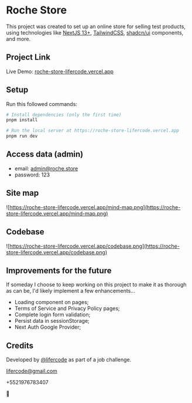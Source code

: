 # Roche Store

This project was created to set up an online store for selling test products, using technologies like [NextJS 13+](https://nextjs.org/), [TailwindCSS](https://tailwindui.com/), [shadcn/ui](https://ui.shadcn.com/) components, and more.

## Project Link

Live Demo: [roche-store-lifercode.vercel.app](https://roche-store-lifercode.vercel.app)

## Setup

Run this followed commands:

```bash
# Install dependencies (only the first time)
pnpm install

# Run the local server at https://roche-store-lifercode.vercel.app
pnpm run dev

```

## Access data (admin)

- email: admin@roche.store
- password: 123

## Site map

![https://roche-store-lifercode.vercel.app/mind-map.png](https://roche-store-lifercode.vercel.app/mind-map.png)

## Codebase

![https://roche-store-lifercode.vercel.app/codebase.png](https://roche-store-lifercode.vercel.app/codebase.png)

## Improvements for the future

If someday I choose to keep working on this project to make it as thorough as can be, I'd likely implement a few enhancements...

- Loading component on pages;
- Terms of Service and Privacy Policy pages;
- Complete login form validation;
- Persist data in sessionStorage;
- Next Auth Google Provider;

## Credits

Developed by [@lifercode](https://lifercode.dev/) as part of a job challenge.

lifercode@gmail.com

+5521976783407

🖖